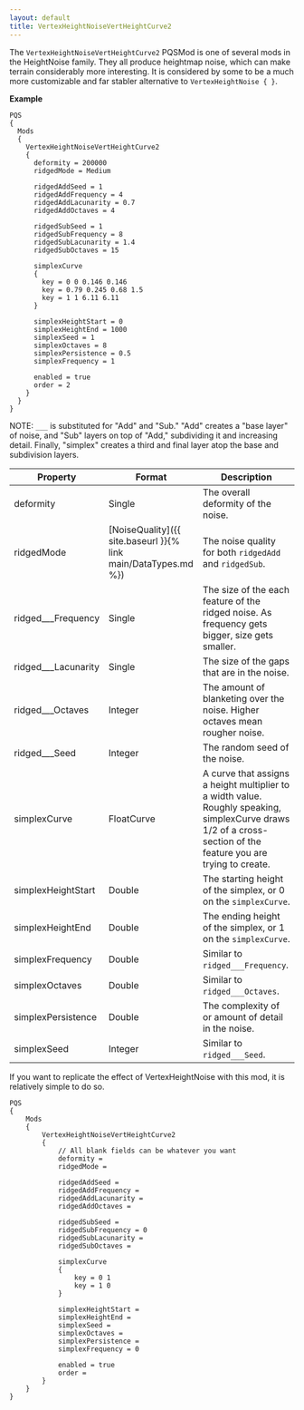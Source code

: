 ```yaml
---
layout: default
title: VertexHeightNoiseVertHeightCurve2
---
```


The `VertexHeightNoiseVertHeightCurve2` PQSMod is one of several mods in the HeightNoise family. They all produce heightmap noise, which can make terrain considerably more interesting.
It is considered by some to be a much more customizable and far stabler alternative to `VertexHeightNoise { }`.

**Example**
```
PQS
{
  Mods
  {
    VertexHeightNoiseVertHeightCurve2
    {
      deformity = 200000
      ridgedMode = Medium

      ridgedAddSeed = 1
      ridgedAddFrequency = 4
      ridgedAddLacunarity = 0.7
      ridgedAddOctaves = 4

      ridgedSubSeed = 1
      ridgedSubFrequency = 8
      ridgedSubLacunarity = 1.4
      ridgedSubOctaves = 15

      simplexCurve
      {
        key = 0 0 0.146 0.146
        key = 0.79 0.245 0.68 1.5
        key = 1 1 6.11 6.11
      }

      simplexHeightStart = 0
      simplexHeightEnd = 1000
      simplexSeed = 1
      simplexOctaves = 8
      simplexPersistence = 0.5
      simplexFrequency = 1
      
      enabled = true
      order = 2
    }
  }
}
```

NOTE: `___` is substituted for "Add" and "Sub." "Add" creates a "base layer" of noise, and "Sub" layers on top of "Add," subdividing it and increasing detail. Finally, "simplex" creates a third and final layer atop the base and subdivision layers.

|Property|Format|Description|
|--------|------|-----------|
|deformity|Single|The overall deformity of the noise.|
|ridgedMode|[NoiseQuality]({{ site.baseurl }}{% link main/DataTypes.md %})|The noise quality for both `ridgedAdd` and `ridgedSub`.|
|ridged___Frequency|Single|The size of the each feature of the ridged noise. As frequency gets bigger, size gets smaller.|
|ridged___Lacunarity|Single|The size of the gaps that are in the noise.|
|ridged___Octaves|Integer|The amount of blanketing over the noise. Higher octaves mean rougher noise.|
|ridged___Seed|Integer|The random seed of the noise.|
|simplexCurve|FloatCurve|A curve that assigns a height multiplier to a width value. Roughly speaking, simplexCurve draws 1/2 of a cross-section of the feature you are trying to create.|
|simplexHeightStart|Double|The starting height of the simplex, or 0 on the `simplexCurve`.|
|simplexHeightEnd|Double|The ending height of the simplex, or 1 on the `simplexCurve`.|
|simplexFrequency|Double|Similar to `ridged___Frequency`.|
|simplexOctaves|Double|Similar to `ridged___Octaves`.|
|simplexPersistence|Double|The complexity of or amount of detail in the noise.|
|simplexSeed|Integer|Similar to `ridged___Seed`.|

If you want to replicate the effect of VertexHeightNoise with this mod, it is relatively simple to do so.

```
PQS
{
    Mods
    {
        VertexHeightNoiseVertHeightCurve2
        {
            // All blank fields can be whatever you want 
            deformity = 
            ridgedMode = 

            ridgedAddSeed = 
            ridgedAddFrequency = 
            ridgedAddLacunarity = 
            ridgedAddOctaves = 

            ridgedSubSeed = 
            ridgedSubFrequency = 0
            ridgedSubLacunarity = 
            ridgedSubOctaves = 

            simplexCurve
            {
                key = 0 1
                key = 1 0
            }

            simplexHeightStart = 
            simplexHeightEnd = 
            simplexSeed = 
            simplexOctaves = 
            simplexPersistence = 
            simplexFrequency = 0

            enabled = true
            order = 
        }
    }
}
```
